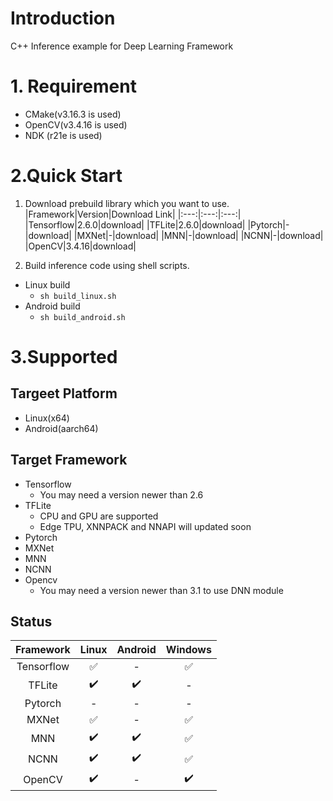 # Introduction
C++ Inference example for Deep Learning Framework

# 1. Requirement
- CMake(v3.16.3 is used)
- OpenCV(v3.4.16 is used)
- NDK (r21e is used)


# 2.Quick Start
1. Download prebuild library which you want to use.
|Framework|Version|Download Link|
|:---:|:---:|:---:|
|Tensorflow|2.6.0|download|
|TFLite|2.6.0|download|
|Pytorch|-|download|
|MXNet|-|download|
|MNN|-|download|
|NCNN|-|download|
|OpenCV|3.4.16|download|


 
2. Build inference code using shell scripts.
  - Linux build
	- `sh build_linux.sh`
  - Android build
	- `sh build_android.sh`

# 3.Supported

## Targeet Platform
 - Linux(x64)
 - Android(aarch64)

## Target Framework
 - Tensorflow
 	- You may need a version newer than 2.6
 - TFLite
	- CPU and GPU are supported
	- Edge TPU, XNNPACK and NNAPI will updated soon
 - Pytorch
 - MXNet
 - MNN
 - NCNN
 - Opencv
 	- You may need a version newer than 3.1 to use DNN module

## Status
|Framework|Linux|Android|Windows|
|:---:|:---:|:---:|:---:|
|Tensorflow|:white_check_mark:|-|:white_check_mark:|
|TFLite|:heavy_check_mark:|:heavy_check_mark:|-|
|Pytorch|-|-|-|
|MXNet|:white_check_mark:|-|:white_check_mark:|
|MNN|:heavy_check_mark:|:heavy_check_mark:|:white_check_mark:|
|NCNN|:heavy_check_mark:|:heavy_check_mark:|:white_check_mark:|
|OpenCV|:heavy_check_mark:|-|:heavy_check_mark:|


